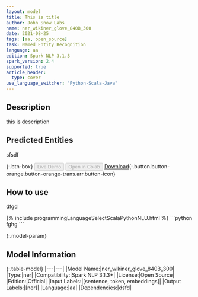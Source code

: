 ```yaml
---
layout: model
title: This is title
author: John Snow Labs
name: ner_wikiner_glove_840B_300
date: 2021-08-25
tags: [aa, open_source]
task: Named Entity Recognition
language: aa
edition: Spark NLP 3.1.3
spark_version: 2.4
supported: true
article_header:
  type: cover
use_language_switcher: "Python-Scala-Java"
---
```


## Description

this is description

## Predicted Entities

sfsdf

{:.btn-box}
<button class="button button-orange" disabled>Live Demo</button>
<button class="button button-orange" disabled>Open in Colab</button>
[Download](https://s3.amazonaws.com/undefined/public/models/ner_wikiner_glove_840B_300_aa_3.1.3_2.4_1629865717613.zip){:.button.button-orange.button-orange-trans.arr.button-icon}

## How to use

dfgd

<div class="tabs-box" markdown="1">
{% include programmingLanguageSelectScalaPythonNLU.html %}
```python
fghg
```

</div>

{:.model-param}
## Model Information

{:.table-model}
|---|---|
|Model Name:|ner_wikiner_glove_840B_300|
|Type:|ner|
|Compatibility:|Spark NLP 3.1.3+|
|License:|Open Source|
|Edition:|Official|
|Input Labels:|[sentence, token, embeddings]|
|Output Labels:|[ner]|
|Language:|aa|
|Dependencies:|dsfd|